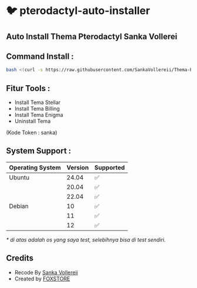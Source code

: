 # :bird: pterodactyl-auto-installer



## Auto Install Thema Pterodactyl Sanka Vollerei

## Command Install :

```bash
bash <(curl -s https://raw.githubusercontent.com/SankaVollereii/Thema-Pterodactyl/main/install.sh)
```

## Fitur Tools :

- Install Tema Stellar
- Install Tema Billing
- Install Tema Enigma
- Uninstall Tema

 (Kode Token : sanka)

## System Support :

| Operating System | Version | Supported          |
| ---------------- | ------- | ------------------ |
| Ubuntu           | 24.04   | :white_check_mark: |
|                  | 20.04   | :white_check_mark: |
|                  | 22.04   | :white_check_mark: |
| Debian           | 10      | :white_check_mark: |
|                  | 11      | :white_check_mark: |
|                  | 12      | :white_check_mark: |

_\* di atas adalah os yang saya test, selebihnya bisa di test sendiri._

## Credits 
- Recode By [ Sanka Vollereii ](https://github.com/SankaVollereii)
- Created by [ FOXSTORE ](https://github.com/Foxstoree)
